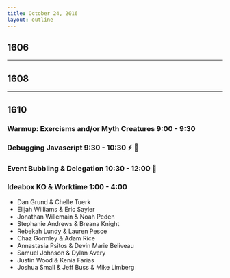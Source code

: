 ```yaml
---
title: October 24, 2016
layout: outline
---
```


## 1606

***

## 1608

***

## 1610

### Warmup: Exercisms and/or Myth Creatures 9:00 - 9:30

### Debugging Javascript 9:30 - 10:30 :zap: :ant:

### Event Bubbling & Delegation 10:30 - 12:00 :balloon:

### Ideabox KO & Worktime 1:00 - 4:00

* Dan Grund & Chelle Tuerk
* Elijah Williams & Eric Sayler
* Jonathan Willemain & Noah Peden
* Stephanie Andrews & Breana Knight
* Rebekah Lundy & Lauren Pesce
* Chaz Gormley & Adam Rice
* Annastasia Psitos & Devin Marie Beliveau
* Samuel Johnson & Dylan Avery
* Justin Wood & Kenia Farias
* Joshua Small & Jeff Buss & Mike Limberg
